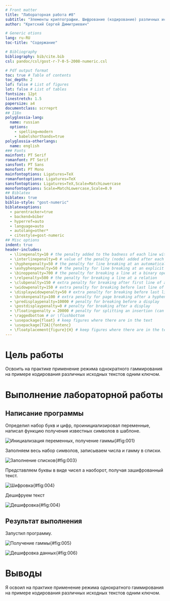 ```yaml
---
# Front matter
title: "Лабораторная работа #8"
subtitle: "Элементы криптографии. Шифрование (кодирование) различных исходных текстов одним ключом"
author: "Критский Сергей Димитриевич"

# Generic otions
lang: ru-RU
toc-title: "Содержание"

# Bibliography
bibliography: bib/cite.bib
csl: pandoc/csl/gost-r-7-0-5-2008-numeric.csl

# Pdf output format
toc: true # Table of contents
toc_depth: 2
lof: false # List of figures
lot: false # List of tables
fontsize: 12pt
linestretch: 1.5
papersize: a4
documentclass: scrreprt
## I18n
polyglossia-lang:
  name: russian
  options:
	- spelling=modern
	- babelshorthands=true
polyglossia-otherlangs:
  name: english
### Fonts
mainfont: PT Serif
romanfont: PT Serif
sansfont: PT Sans
monofont: PT Mono
mainfontoptions: Ligatures=TeX
romanfontoptions: Ligatures=TeX
sansfontoptions: Ligatures=TeX,Scale=MatchLowercase
monofontoptions: Scale=MatchLowercase,Scale=0.9
## Biblatex
biblatex: true
biblio-style: "gost-numeric"
biblatexoptions:
  - parentracker=true
  - backend=biber
  - hyperref=auto
  - language=auto
  - autolang=other*
  - citestyle=gost-numeric
## Misc options
indent: true
header-includes:
  - \linepenalty=10 # the penalty added to the badness of each line within a paragraph (no associated penalty node) Increasing the value makes tex try to have fewer lines in the paragraph.
  - \interlinepenalty=0 # value of the penalty (node) added after each line of a paragraph.
  - \hyphenpenalty=50 # the penalty for line breaking at an automatically inserted hyphen
  - \exhyphenpenalty=50 # the penalty for line breaking at an explicit hyphen
  - \binoppenalty=700 # the penalty for breaking a line at a binary operator
  - \relpenalty=500 # the penalty for breaking a line at a relation
  - \clubpenalty=150 # extra penalty for breaking after first line of a paragraph
  - \widowpenalty=150 # extra penalty for breaking before last line of a paragraph
  - \displaywidowpenalty=50 # extra penalty for breaking before last line before a display math
  - \brokenpenalty=100 # extra penalty for page breaking after a hyphenated line
  - \predisplaypenalty=10000 # penalty for breaking before a display
  - \postdisplaypenalty=0 # penalty for breaking after a display
  - \floatingpenalty = 20000 # penalty for splitting an insertion (can only be split footnote in standard LaTeX)
  - \raggedbottom # or \flushbottom
  - \usepackage{float} # keep figures where there are in the text
  - \usepackage[T2A]{fontenc} 
  - \floatplacement{figure}{H} # keep figures where there are in the text
---
```


# Цель работы

Освоить на практике применение режима однократного гаммирования на примере кодирования различных исходных текстов одним ключом.

# Выполнение лабораторной работы

## Написание программы

Определил набор букв и цифр, проинициализировал переменные, написал функцию получения известных символов в шаблоне.

![Инициализация переменных, получение гаммы](image\vzlom.png){#fig:001}

Заполняем весь набор символов, записываем числа и гамму в списки.

![Заполнение списков](image\dicts.png){#fig:003}

Представляем буквы в виде чисел а наоборот, получая зашифрованный текст.

![Шифровка](image\encryption.png){#fig:004}

Дешифруем текст

![Дешифровка](image\decryption.png){#fig:004}

## Результат выполнения

Запустил программу.

![Получение гаммы](image\gamma.png){#fig:005}

![Дешифровка данных](image\decryption_result.png){#fig:006}

# Выводы


Я освоил на практике применение режима однократного гаммирования на примере кодирования различных исходных текстов одним ключом.
